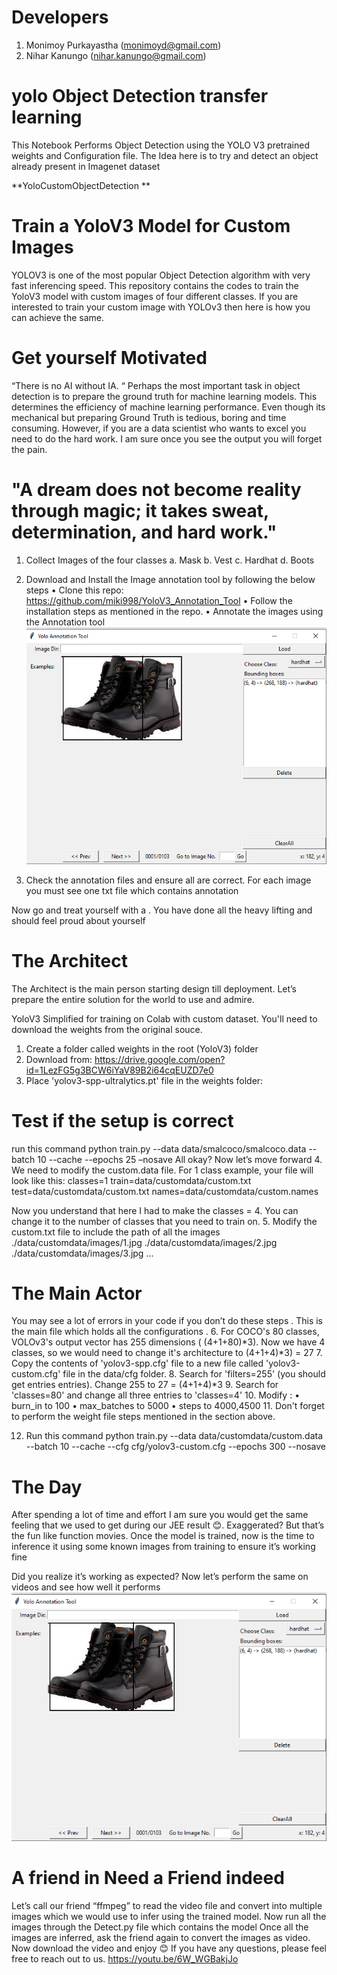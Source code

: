 
# Developers

1. Monimoy Purkayastha (monimoyd@gmail.com) 
2. Nihar Kanungo (nihar.kanungo@gmail.com)


# yolo Object Detection transfer learning

This Notebook Performs Object Detection using the YOLO V3 pretrained weights and Configuration file. The Idea here is to try and detect an object already present in Imagenet dataset 




**YoloCustomObjectDetection
**



Train a YoloV3 Model for Custom Images
=======================================
YOLOV3 is one of the most popular Object Detection algorithm with very fast inferencing speed. This repository contains the codes to train the YoloV3 model with custom images of four different classes. If you are interested to train your custom image with YOLOv3 then here is how you can achieve the same.

Get yourself Motivated 
========================
“There is no AI without IA. “
Perhaps the most important task in object detection is to prepare the ground truth for machine learning models. This determines the efficiency of machine learning performance. Even though its mechanical but preparing Ground Truth is tedious, boring and time consuming. However, if you are a data scientist who wants to excel you need to do the hard work. I am sure once you see the output you will forget the pain.
# "A dream does not become reality through magic; it takes sweat, determination, and hard work."

1.	Collect Images of the four classes
a.	Mask
b.	Vest
c.	Hardhat
d.	Boots

2.	Download and Install the Image annotation tool by following the below steps 
•	Clone this repo: https://github.com/miki998/YoloV3_Annotation_Tool
•	Follow the installation steps as mentioned in the repo.
•	Annotate the images using the Annotation tool
![](images/labeling.png)

3.	Check the annotation files and ensure all are correct. For each image you must see one txt file which contains annotation

Now go and treat yourself with a   . You have done all the heavy lifting and should feel proud about yourself 

The Architect
===============
The Architect is the main person starting design till deployment. Let’s prepare the entire solution for the world to use and admire.

YoloV3 Simplified for training on Colab with custom dataset.
You'll need to download the weights from the original souce.
1.	Create a folder called weights in the root (YoloV3) folder
2.	Download from: https://drive.google.com/open?id=1LezFG5g3BCW6iYaV89B2i64cqEUZD7e0
3.	Place 'yolov3-spp-ultralytics.pt' file in the weights folder:
# Test if the setup is correct
run this command python train.py --data data/smalcoco/smalcoco.data --batch 10 --cache --epochs 25 –nosave
All okay? Now let’s move forward
4.	We need to modify the custom.data file. For 1 class example, your file will look like this:
  classes=1
  train=data/customdata/custom.txt
  test=data/customdata/custom.txt 
  names=data/customdata/custom.names

Now you understand that here I had to make the classes = 4. You can change it to the number of classes that you need to train on.
5.	Modify the custom.txt file to include the path of all the images
./data/customdata/images/1.jpg
./data/customdata/images/2.jpg
./data/customdata/images/3.jpg
...

The Main Actor
================
You may see a lot of errors in your code if you don’t do these steps . This is the main file which holds all the configurations .
6.	For COCO's 80 classes, VOLOv3's output vector has 255 dimensions ( (4+1+80)*3). Now we have 4 classes, so we would need to change it's architecture to (4+1+4)*3) = 27
7.	Copy the contents of 'yolov3-spp.cfg' file to a new file called 'yolov3-custom.cfg' file in the data/cfg folder.
8.	Search for 'filters=255' (you should get entries entries). Change 255 to 27 = (4+1+4)*3
9.	Search for 'classes=80' and change all three entries to 'classes=4'
10.	Modify :
•	burn_in to 100
•	max_batches to 5000
•	steps to 4000,4500
11.	Don't forget to perform the weight file steps mentioned in the section above.

12.	Run this command python train.py --data data/customdata/custom.data --batch 10 --cache --cfg cfg/yolov3-custom.cfg --epochs 300 --nosave
# The Day
After spending a lot of time and effort I am sure you would get the same feeling that we used to get during our JEE result 😊. Exaggerated? But that’s the fun like function movies.
Once the model is trained, now is the time to inference it using some known images from training to ensure it’s working fine 

Did you realize it’s working as expected? Now let’s perform the same on videos and see how well it performs 
![](images/labeling.png)

# A friend in Need a Friend indeed
Let’s call our friend “ffmpeg” to read the video file and convert into multiple images which we would use to infer using the trained model.
Now run all the images through the Detect.py file which contains the model
Once all the images are inferred, ask the friend again to convert the images as video.
Now download the video and enjoy 😊
If you have any questions, please feel free to reach out to us. 
 https://youtu.be/6W_WGBakjJo

 

